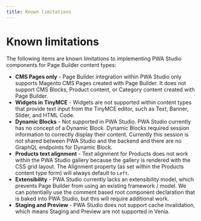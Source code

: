 ```yaml
---
title: Known limitations
---
```


# Known limitations

The following items are known limitations to implementing PWA Studio components for Page Builder content types:

- **CMS Pages only** - Page Builder integration within PWA Studio only supports Magento CMS Pages created with Page Builder. It does not support CMS Blocks, Product content, or Category content created with Page Builder.
- **Widgets in TinyMCE** - Widgets are not supported within content types that provide text input from the TinyMCE editor, such as Text, Banner, Slider, and HTML Code.
- **Dynamic Blocks** - Not supported in PWA Studio. PWA Studio currently has no concept of a Dynamic Block. Dynamic Blocks required session information to correctly display their content. Currently this session is not shared between PWA Studio and the backend and there are no GraphQL endpoints for Dynamic Block.
- **Products text alignment** - Text alignment for Products does not work within the PWA Studio gallery because the gallery is rendered with the CSS grid layout. The Alignment property (as set within the Products content type form) will always default to `Left`.
- **Extensibility** - PWA Studio currently lacks an extensibility model, which prevents Page Builder from using an existing framework / model. We can potentially use the comment based root component declaration that is baked into PWA Studio, but this will require additional work.
- **Staging and Preview** - PWA Studio does not support cache invalidation, which means Staging and Preview are not supported in Venia.
